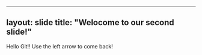 
---
layout: slide
title: "Welocome to our second slide!"
---
Hello Git!!
Use the left arrow to come back!
